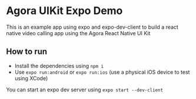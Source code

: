 # Agora UIKit Expo Demo

This is an example app using expo and expo-dev-client to build a react native video calling app using the Agora React Native UI Kit

## How to run
- Install the dependencies using `npm i`
- Use `expo run:android` or `expo run:ios` (use a physical iOS device to test using XCode)

You can start an expo dev server using `expo start --dev-client`

